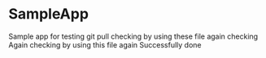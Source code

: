 # SampleApp
Sample app for testing
git pull checking by using these file
again checking 
Again checking by using this file again
Successfully done
